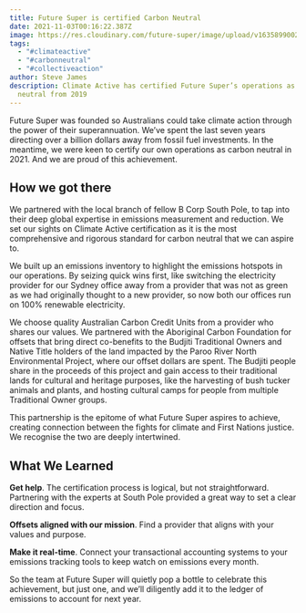 ```yaml
---
title: Future Super is certified Carbon Neutral
date: 2021-11-03T00:16:22.387Z
image: https://res.cloudinary.com/future-super/image/upload/v1635899002/Climate%20Active%20Carbon%20Neutral/ClimateActive_CNCertified_Org_Horizontal_Black_pos.png
tags:
  - "#climateactive"
  - "#carbonneutral"
  - "#collectiveaction"
author: Steve James
description: Climate Active has certified Future Super’s operations as carbon
  neutral from 2019
---
```

Future Super was founded so Australians could take climate action through the power of their superannuation. We’ve spent the last seven years directing over a billion dollars away from fossil fuel investments. In the meantime, we were keen to certify our own operations as carbon neutral in 2021. And we are proud of this achievement. 

## How we got there

We partnered with the local branch of fellow B Corp South Pole, to tap into their deep global expertise in emissions measurement and reduction. We set our sights on Climate Active certification as it is the most comprehensive and rigorous standard for carbon neutral that we can aspire to. 

We built up an emissions inventory to highlight the emissions hotspots in our operations. By seizing quick wins first, like switching the electricity provider for our Sydney office away from a provider that was not as green as we had originally thought to a new provider, so now both our offices run on 100% renewable electricity. 

We choose quality Australian Carbon Credit Units from a provider who shares our values. We partnered with the Aboriginal Carbon Foundation for offsets that bring direct co-benefits to the Budjiti Traditional Owners and Native Title holders of the land impacted by the Paroo River North Environmental Project, where our offset dollars are spent. The Budjiti people share in the proceeds of this project and gain access to their traditional lands for cultural and heritage purposes, like the harvesting of bush tucker animals and plants, and hosting cultural camps for people from multiple Traditional Owner groups. 

This partnership is the epitome of what Future Super aspires to achieve, creating connection between the fights for climate and First Nations justice. We recognise the two are deeply intertwined.

## What We Learned

**Get help**. The certification process is logical, but not straightforward. Partnering with the experts at South Pole provided a great way to set a clear direction and focus.

**Offsets aligned with our mission**. Find a provider that aligns with your values and purpose. 

**Make it real-time**. Connect your transactional accounting systems to your emissions tracking tools to keep watch on emissions every month. 

So the team at Future Super will quietly pop a bottle to celebrate this achievement, but just one, and we’ll diligently add it to the ledger of emissions to account for next year.